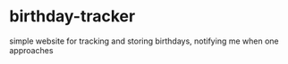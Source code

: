# birthday-tracker
simple website for tracking and storing birthdays, notifying me when one approaches
